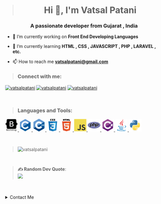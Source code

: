 > <h1 align="center">Hi 👋, I'm Vatsal Patani</h1> 
<h3 align="center">A passionate developer from Gujarat , India</h3>

- 🔭 I’m currently working on **Front End Developing Languages**

- 🌱 I’m currently learning **HTML , CSS , JAVASCRIPT , PHP , LARAVEL , etc.**

- 📫 How to reach me **vatsalpatani@gmail.com**

> <h3 align="left">Connect with me:</h3>
<p align="left">
<a href="https://twitter.com/vatsalpatani" target="blank"><img align="center" src="https://raw.githubusercontent.com/rahuldkjain/github-profile-readme-generator/master/src/images/icons/Social/twitter.svg" alt="vatsalpatani" height="30" width="40" /></a>
<a href="https://www.facebook.com/vatsalpatani/" target="blank"><img align="center" src="https://raw.githubusercontent.com/rahuldkjain/github-profile-readme-generator/master/src/images/icons/Social/facebook.svg" alt="vatsalpatani" height="30" width="40" /></a>
<a href="https://www.instagram.com/vatsalpatani/" target="blank"><img align="center" src="https://raw.githubusercontent.com/rahuldkjain/github-profile-readme-generator/master/src/images/icons/Social/instagram.svg" alt="vatsalpatani" height="30" width="40" /></a>
</p>
<br>

> <h3 align="left">Languages and Tools:</h3>
<p align="left"> 
<a href="https://getbootstrap.com" target="_blank" rel="noreferrer"> 
<img src="https://raw.githubusercontent.com/devicons/devicon/master/icons/bootstrap/bootstrap-plain-wordmark.svg" alt="bootstrap" width="40" height="40"/> 
</a> 
<a href="https://www.cprogramming.com/" target="_blank" rel="noreferrer"> 
<img src="https://raw.githubusercontent.com/devicons/devicon/master/icons/c/c-original.svg" alt="c" width="40" height="40"/> </a> 
<a href="https://www.w3schools.com/cpp/" target="_blank" rel="noreferrer"> 
<img src="https://raw.githubusercontent.com/devicons/devicon/master/icons/cplusplus/cplusplus-original.svg" alt="cplusplus" width="40" height="40"/> </a> 
<a href="https://www.w3schools.com/css/" target="_blank" rel="noreferrer"> 
<img src="https://raw.githubusercontent.com/devicons/devicon/master/icons/css3/css3-original-wordmark.svg" alt="css3" width="40" height="40"/> </a> 
<a href="https://www.w3.org/html/" target="_blank" rel="noreferrer"> 
<img src="https://raw.githubusercontent.com/devicons/devicon/master/icons/html5/html5-original-wordmark.svg" alt="html5" width="40" height="40"/> </a> 
<a href="https://developer.mozilla.org/en-US/docs/Web/JavaScript" target="_blank" rel="noreferrer"> 
<img src="https://raw.githubusercontent.com/devicons/devicon/master/icons/javascript/javascript-original.svg" alt="javascript" width="40" height="40"/> </a> 
<a href="https://www.php.net" target="_blank" rel="noreferrer"> 
<img src="https://raw.githubusercontent.com/devicons/devicon/master/icons/php/php-original.svg" alt="php" width="40" height="40"/> </a> 
<a href="https://www.w3schools.com/cs/" target="_blank" rel="noreferrer"> 
<img src="https://raw.githubusercontent.com/devicons/devicon/master/icons/csharp/csharp-original.svg" alt="csharp" width="40" height="40"/> </a> 
<a href="https://www.java.com" target="_blank" rel="noreferrer"> 
<img src="https://raw.githubusercontent.com/devicons/devicon/master/icons/java/java-original.svg" alt="java" width="40" height="40"/> </a> 
<a href="https://www.python.org" target="_blank" rel="noreferrer"> 
<img src="https://raw.githubusercontent.com/devicons/devicon/master/icons/python/python-original.svg" alt="python" width="40" height="40"/> </a> 
</p>
<br>

> <p><img align="center" src="https://github-readme-stats.vercel.app/api/top-langs?username=vatsalpatani&show_icons=true&locale=en&layout=compact" alt="vatsalpatani" /></p>
<br>


> **✍️ Random Dev Quote**:<br>
![](https://quotes-github-readme.vercel.app/api?type=horizontal&theme=dark)
<br>
<br>

<details>
<summary>Contact Me</summary>
<ul>
<li> 
<details>
<summary>Github</summary>
© https://github.com/vatsalpatani
</details></li>
<li>  
<details>
<summary>Twitter</summary>
© https://twitter.com/vatsalpatani
</details></li>
<li>  
<details>
<summary>Facebook</summary>
© https://www.facebook.com/vatsalpatani
</details></li>
<li>
<details>
<summary>Instagram</summary>
© https://www.instagram.com/vatsalpatani
</details></li>
 <li>
<details>
<summary>Linkedin</summary>
© https://www.linkedin.com/in/vatsal-patani/
</details></li>
<li> 
<details>
<summary>Telegram</summary>
© https://t.me/vatsalpatani
</details></li></ul>
